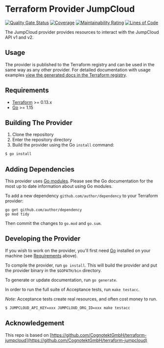 # Terraform Provider JumpCloud

[![Quality Gate Status](https://sonarcloud.io/api/project_badges/measure?project=sagewave_terraform-jumpcloud&metric=alert_status)](https://sonarcloud.io/dashboard?id=sagewave_terraform-jumpcloud)
[![Coverage](https://sonarcloud.io/api/project_badges/measure?project=sagewave_terraform-jumpcloud&metric=coverage)](https://sonarcloud.io/dashboard?id=sagewave_terraform-jumpcloud)
[![Maintainability Rating](https://sonarcloud.io/api/project_badges/measure?project=sagewave_terraform-jumpcloud&metric=sqale_rating)](https://sonarcloud.io/dashboard?id=sagewave_terraform-jumpcloud)
[![Lines of Code](https://sonarcloud.io/api/project_badges/measure?project=sagewave_terraform-jumpcloud&metric=ncloc)](https://sonarcloud.io/dashboard?id=sagewave_terraform-jumpcloud)

The JumpCloud provider provides resources to interact with the JumpCloud API v1 and v2. 

## Usage

The provider is published to the Terraform registry and can be used in the same way as any other provider. For detailed documentation with usage examples [view the generated docs in the Terraform registry](https://registry.terraform.io/providers/sagewave/jumpcloud/latest/docs).

## Requirements

-	[Terraform](https://www.terraform.io/downloads.html) >= 0.13.x
-	[Go](https://golang.org/doc/install) >= 1.15

## Building The Provider

1. Clone the repository
1. Enter the repository directory
1. Build the provider using the Go `install` command: 
```sh
$ go install
```

## Adding Dependencies   

This provider uses [Go modules](https://github.com/golang/go/wiki/Modules).
Please see the Go documentation for the most up to date information about using Go modules.

To add a new dependency `github.com/author/dependency` to your Terraform provider:

```
go get github.com/author/dependency
go mod tidy
```

Then commit the changes to `go.mod` and `go.sum`.

## Developing the Provider

If you wish to work on the provider, you'll first need [Go](http://www.golang.org) installed on your machine (see [Requirements](#requirements) above).

To compile the provider, run `go install`. This will build the provider and put the provider binary in the `$GOPATH/bin` directory.

To generate or update documentation, run `go generate`.

In order to run the full suite of Acceptance tests, run `make testacc`.

*Note:* Acceptance tests create real resources, and often cost money to run.

```sh
$ JUMPCLOUD_API_KEY=xxx JUMPCLOUD_ORG_ID=xxx make testacc
```
## Acknowledgement

This repo is based on [https://github.com/CognotektGmbH/terraform-jumpcloud](https://github.com/CognotektGmbH/terraform-jumpcloud)